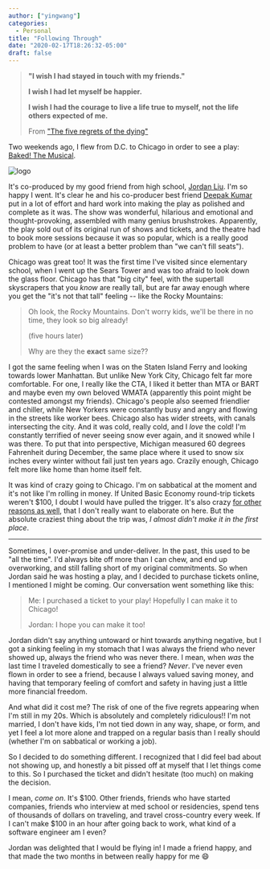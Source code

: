 ```yaml
---
author: ["yingwang"]
categories:
  - Personal
title: "Following Through"
date: "2020-02-17T18:26:32-05:00"
draft: false
---
```


>   **"I wish I had stayed in touch with my friends."**
>
>   **I wish I had let myself be happier.**
>
>   **I wish I had the courage to live a life true to myself, not the life
>   others expected of me.**
>
>   From ["The five regrets of the dying"](/five_regrets)

Two weekends ago, I flew from D.C. to Chicago in order to see a play: [Baked!
The Musical](https://www.bakedthemusical.com/).

![logo](/img/posts/2020/02/17/following_through_1.png)

It's co-produced by my good friend from high school, [Jordan
Liu](https://blog.jminjie.com/). I'm so happy I went. It's clear he and his
co-producer best friend [Deepak Kumar](https://kumarde.com/) put in a lot of
effort and hard work into making the play as polished and complete as it was.
The show was wonderful, hilarious and emotional and thought-provoking, assembled
with many genius brushstrokes. Apparently, the play sold out of its original run
of shows and tickets, and the theatre had to book more sessions because it was
so popular, which is a really good problem to have (or at least a better problem
than "we can't fill seats").

Chicago was great too! It was the first time I've visited since elementary
school, when I went up the Sears Tower and was too afraid to look down the glass
floor. Chicago has that "big city" feel, with the supertall skyscrapers that you
*know* are really tall, but are far away enough where you get the "it's not that
tall" feeling -- like the Rocky Mountains:

>   Oh look, the Rocky Mountains. Don't worry kids, we'll be there in no time,
>   they look so big already!
>
>   (five hours later)
>
>   Why are they the **exact** same size??

I got the same feeling when I was on the Staten Island Ferry and looking towards
lower Manhattan. But unlike New York City, Chicago felt far more comfortable.
For one, I really like the CTA, I liked it better than MTA or BART and maybe
even my own beloved WMATA (apparently this point might be contested amongst my
friends). Chicago's people also seemed friendlier and chiller, while New Yorkers
were constantly busy and angry and flowing in the streets like worker bees.
Chicago also has wider streets, with canals intersecting the city. And it was
cold, really cold, and I *love* the cold! I'm constantly terrified of never
seeing snow ever again, and it snowed while I was there. To put that into
perspective, Michigan measured 60 degrees Fahrenheit during December, the same
place where it used to snow six inches every winter without fail just ten years
ago. Crazily enough, Chicago felt more like home than home itself felt.

It was kind of crazy going to Chicago. I'm on sabbatical at the moment and it's
not like I'm rolling in money. If United Basic Economy round-trip tickets
weren't $100, I doubt I would have pulled the trigger. It's also crazy [for
other reasons as well](/posts/2020/01/20/on_failure), that I don't really want
to elaborate on here. But the absolute craziest thing about the trip was, *I
almost didn't make it in the first place*.

__________

Sometimes, I over-promise and under-deliver. In the past, this used to be "all
the time". I'd always bite off more than I can chew, and end up overworking, and
still falling short of my original commitments. So when Jordan said he was
hosting a play, and I decided to purchase tickets online, I mentioned I might be
coming. Our conversation went something like this:

>   Me: I purchased a ticket to your play! Hopefully I can make it to Chicago!
>
>   Jordan: I hope you can make it too!

Jordan didn't say anything untoward or hint towards anything negative, but I got
a sinking feeling in my stomach that I was always the friend who never showed
up, always the friend who was never there. I mean, when *was* the last time I
traveled domestically to see a friend? *Never*. I've never even flown in order
to see a friend, because I always valued saving money, and having that temporary
feeling of comfort and safety in having just a little more financial freedom.

And what did it cost me? The risk of one of the five regrets appearing when I'm
still in my 20s. Which is absolutely and completely ridiculous!! I'm not
married, I don't have kids, I'm not tied down in any way, shape, or form, and
yet I feel a lot more alone and trapped on a regular basis than I really should
(whether I'm on sabbatical or working a job).

So I decided to do something different. I recognized that I did feel bad about
not showing up, and honestly a bit pissed off at myself that I let things come
to this. So I purchased the ticket and didn't hesitate (too much) on making the
decision.

I mean, *come on*. It's \$100. Other friends, friends who have started companies,
friends who interview at med school or residencies, spend tens of thousands of
dollars on traveling, and travel cross-country every week. If I can't make \$100
in an hour after going back to work, what kind of a software engineer am I even?

Jordan was delighted that I would be flying in! I made a friend happy, and that
made the two months in between really happy for me :smile:
